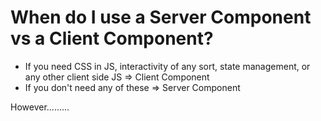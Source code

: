 # When do I use a Server Component vs a Client Component?

- If you need CSS in JS, interactivity of any sort, state management, or any other client side JS => Client Component
- If you don't need any of these => Server Component

However.........
